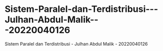 # Sistem-Paralel-dan-Terdistribusi---Julhan-Abdul-Malik---20220040126
Sistem Paralel dan Terdistribusi - Julhan Abdul Malik - 20220040126
